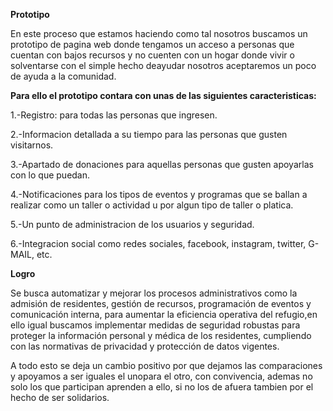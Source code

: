 **Prototipo**

En este proceso que estamos haciendo como tal nosotros buscamos un prototipo de pagina web donde tengamos un acceso a personas que cuentan con bajos recursos y no cuenten con un hogar donde vivir o solventarse con el simple hecho deayudar nosotros aceptaremos un poco de ayuda a la comunidad.

**Para ello el prototipo contara con unas de las siguientes caracteristicas:**

1.-Registro: para todas las personas que ingresen.

2.-Informacion detallada a su tiempo para las personas que gusten visitarnos.

3.-Apartado de donaciones para aquellas personas que gusten apoyarlas con lo que puedan.

4.-Notificaciones para los tipos de eventos y programas que se ballan a realizar  como un taller o actividad u por algun tipo de taller o platica.

5.-Un punto de administracion de los usuarios y seguridad.

6.-Integracion social como redes sociales, facebook, instagram, twitter, G-MAIL, etc.

**Logro**

Se busca automatizar y mejorar los procesos administrativos como la admisión de residentes, gestión de recursos, programación de eventos y comunicación interna, para aumentar la eficiencia operativa del refugio,en ello igual buscamos implementar medidas de seguridad robustas para proteger la información personal y médica de los residentes, cumpliendo con las normativas de privacidad y protección de datos vigentes.

A todo esto se deja un cambio positivo por que dejamos las comparaciones y apoyamos a ser iguales el unopara el otro, con convivencia, ademas no solo los que participan aprenden a ello, si no los de afuera tambien por el hecho de ser solidarios.
 



